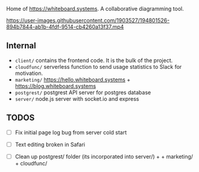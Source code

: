 Home of https://whiteboard.systems. A collaborative diagramming tool.


https://user-images.githubusercontent.com/1903527/194801526-894b7844-ab1b-4fdf-9514-cb4260a13f37.mp4



## Internal
- `client/`    contains the frontend code. It is the bulk of the project.
- `cloudfunc/` serverless function to send usage statistics to Slack for motivation.
- `marketing/` https://hello.whiteboard.systems + https://blog.whiteboard.systems
- `postgrest/` postgrest API server for postgres database
- `server/`    node.js server with socket.io and express


## TODOS
- [ ] Fix initial page log bug from server cold start
- [ ] Text editing broken in Safari
- [ ] Clean up postgrest/ folder (its incorporated into server/) + + marketing/ + cloudfunc/


